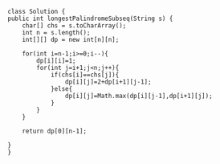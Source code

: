     class Solution {
    public int longestPalindromeSubseq(String s) {
        char[] chs = s.toCharArray();
        int n = s.length();
        int[][] dp = new int[n][n];

        for(int i=n-1;i>=0;i--){
            dp[i][i]=1;
            for(int j=i+1;j<n;j++){
                if(chs[i]==chs[j]){
                    dp[i][j]=2+dp[i+1][j-1];
                }else{
                    dp[i][j]=Math.max(dp[i][j-1],dp[i+1][j]);
                }
            }
        }

        return dp[0][n-1];

    }
    }
